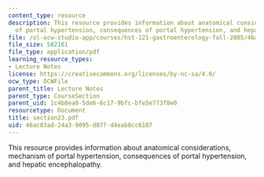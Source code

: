 ```yaml
---
content_type: resource
description: This resource provides information about anatomical considerations, mechanism
  of portal hypertension, consequences of portal hypertension, and hepatic encephalopathy.
file: /ol-ocw-studio-app/courses/hst-121-gastroenterology-fall-2005/46ac83ad24a39095d07fd4eab8cc6187_section23.pdf
file_size: 582161
file_type: application/pdf
learning_resource_types:
- Lecture Notes
license: https://creativecommons.org/licenses/by-nc-sa/4.0/
ocw_type: OCWFile
parent_title: Lecture Notes
parent_type: CourseSection
parent_uid: 1c4b8ea0-5de6-6c17-9bfc-bfe5e773f8e0
resourcetype: Document
title: section23.pdf
uid: 46ac83ad-24a3-9095-d07f-d4eab8cc6187
---
```

This resource provides information about anatomical considerations, mechanism of portal hypertension, consequences of portal hypertension, and hepatic encephalopathy.